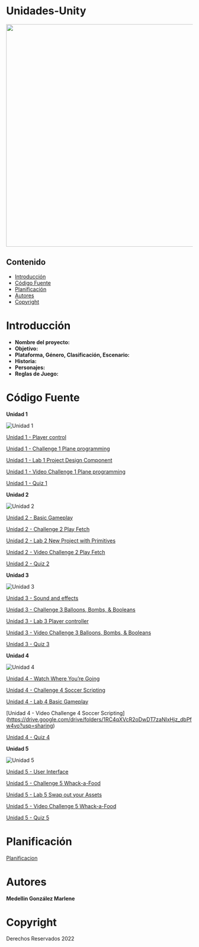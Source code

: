 # Unidades-Unity
<p align="center">
    <img src="https://unity.com/sites/default/files/styles/16_9_s/public/2022-04/Enemies_web1.jpg?itok=2KgUcCRS" alt="Logo" width=1200 height=600>
</p>

## Contenido

-   [Introducción](#introducción)
-   [Código Fuente](#código-fuente)
-   [Planificación](#planificación)
-   [Autores](#autores)
-   [Copyright](#copyright)

# Introducción 

- **Nombre del proyecto:**
- **Objetivo:**  
- **Plataforma, Género, Clasificación, Escenario:**
- **Historia:**  
- **Personajes:** 
- **Reglas de Juego:** 

# Código Fuente

**Unidad 1**

![Unidad 1](https://connect-prd-cdn.unity.com/20190515/learn/images/4d417a32-aba0-47e5-a57b-c56ea9548013_P1_1080pBanner.png.400x0x1.webp "Unidad 1")

[Unidad 1 - Player control]()

[Unidad 1 - Challenge 1 Plane programming]()

[Unidad 1 - Lab 1 Project Design Component]()

[Unidad 1 - Video Challenge 1 Plane programming](https://drive.google.com/drive/folders/1RC4qXVcR2oDwDT7zaNIxHjz_dbPfw4vo?usp=sharing)

[Unidad 1 - Quiz 1](https://drive.google.com/drive/folders/1NywNKu2an1nBdPFrQ7wiXedkfzTrQEM1?usp=sharing)


**Unidad 2**

![Unidad 2](https://connect-prd-cdn.unity.com/20190516/learn/images/bf8d3473-c257-4b77-baec-74c0e35d554a_p21080pBanner.png.400x0x1.webp "Unidad 2")

[Unidad 2 - Basic Gameplay]()

[Unidad 2 - Challenge 2 Play Fetch]()

[Unidad 2 - Lab 2 New Project with Primitives]()

[Unidad 2 - Video Challenge 2 Play Fetch](https://drive.google.com/drive/folders/1RC4qXVcR2oDwDT7zaNIxHjz_dbPfw4vo?usp=sharing)

[Unidad 2 - Quiz 2](https://drive.google.com/drive/folders/1NywNKu2an1nBdPFrQ7wiXedkfzTrQEM1?usp=sharing)


**Unidad 3**

![Unidad 3](https://connect-prd-cdn.unity.com/20190606/learn/images/998f1459-9767-49af-a033-b1e52a38bc66_P31080pBanner__1_.png.1400x0x1.webp "Unidad 3")

[Unidad 3 - Sound and effects]()

[Unidad 3 - Challenge 3 Balloons, Bombs, & Booleans]()

[Unidad 3 - Lab 3 Player controller]()

[Unidad 3 - Video Challenge 3 Balloons, Bombs, & Booleans](https://drive.google.com/drive/folders/1RC4qXVcR2oDwDT7zaNIxHjz_dbPfw4vo?usp=sharing)

[Unidad 3 - Quiz 3](https://drive.google.com/drive/folders/1NywNKu2an1nBdPFrQ7wiXedkfzTrQEM1?usp=sharing)


**Unidad 4**

![Unidad 4](https://connect-prd-cdn.unity.com/20190606/learn/images/3c9ad8f0-9f2c-4265-806e-1baaed1fa8a3_p41080pBanner__1_.png.1400x0x1.webp "Unidad 3")

[Unidad 4 - Watch Where You’re Going]()

[Unidad 4 - Challenge 4 Soccer Scripting]()

[Unidad 4 - Lab 4 Basic Gameplay]()

[Unidad 4 - Video Challenge 4 Soccer Scripting]
(https://drive.google.com/drive/folders/1RC4qXVcR2oDwDT7zaNIxHjz_dbPfw4vo?usp=sharing)

[Unidad 4 - Quiz 4](https://drive.google.com/drive/folders/1NywNKu2an1nBdPFrQ7wiXedkfzTrQEM1?usp=sharing)


**Unidad 5**

![Unidad 5](https://connect-prd-cdn.unity.com/20190606/learn/images/08de1b60-efa5-4f1d-8e33-50979f62e589_p51080pBanner__1_.png.400x0x1.webp "Unidad 3")

[Unidad 5 - User Interface]()

[Unidad 5 - Challenge 5 Whack-a-Food]()

[Unidad 5 - Lab 5 Swap out your Assets]()

[Unidad 5 - Video Challenge 5 Whack-a-Food](https://drive.google.com/drive/folders/1RC4qXVcR2oDwDT7zaNIxHjz_dbPfw4vo?usp=sharing)

[Unidad 5 - Quiz 5](https://drive.google.com/drive/folders/1NywNKu2an1nBdPFrQ7wiXedkfzTrQEM1?usp=sharing)


# Planificación

[Planificacion]()

# Autores

**Medellin González Marlene**

# Copyright

Derechos Reservados 2022